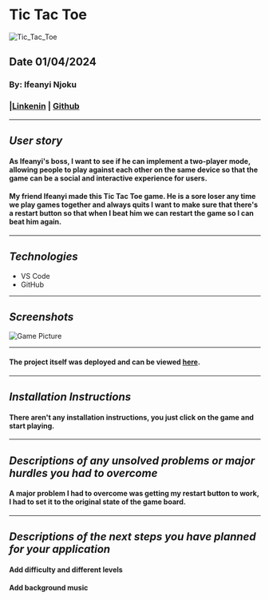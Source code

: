 # Tic Tac Toe
![Tic_Tac_Toe](https://www.fahr-industries.com/wp-content/uploads/2020/06/FITICTAC6_panel_iso.jpg)
## Date 01/04/2024
### By: Ifeanyi Njoku
### |[Linkenin](https://www.linkedin.com/in/ifeanyi-njoku-4a6888188/) | [Github](https://github.com/Nanivile)
***
## ***User story***
#### As Ifeanyi's boss, I want to see if he can implement a two-player mode, allowing people to play against each other on the same device so that the game can be a social and interactive experience for users.
#### My friend Ifeanyi made this Tic Tac Toe game. He is a sore loser any time we play games together and always quits I want to make sure that there's a restart button so that when I beat him we can restart the game so I can beat him again.     
***

## ***Technologies***
* VS Code
* GitHub 
***
## ***Screenshots***
![Game Picture](https://imgur.com/TZN4Cvr)
***
#### The project itself was deployed and can be viewed [here](https://nanivile.github.io/Tic-Tac-Toe/).
***
## ***Installation Instructions***
#### There aren't any installation instructions, you just click on the game and start playing.
***
## ***Descriptions of any unsolved problems or major hurdles you had to overcome***
#### A major problem I had to overcome was getting my restart button to work, I had to set it to the original state of the game board.
***
## ***Descriptions of the next steps you have planned for your application***
#### Add difficulty and different levels
#### Add background music 
